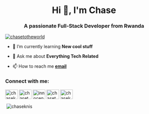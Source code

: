 <h1 align="center">Hi 👋, I'm Chase</h1>
<h3 align="center">A passionate Full-Stack Developer from Rwanda</h3>

<p align="left"> <a href="https://twitter.com/chasetotheworld" target="blank"><img src="https://img.shields.io/twitter/follow/chasetotheworld?logo=twitter&style=for-the-badge" alt="chasetotheworld" /></a> </p>

- 🌱 I’m currently learning **New cool stuff**

- 💬 Ask me about **Everything Tech Related**

- 📫 How to reach me 
**[email](chase36th@gmail.com)**


<h3 align="left">Connect with me:</h3>
<p align="left">
<a href="https://codepen.io/chaseknis" target="blank"><img align="center" src="https://raw.githubusercontent.com/rahuldkjain/github-profile-readme-generator/master/src/images/icons/Social/codepen.svg" alt="chaseknis" height="30" width="40" /></a>
<a href="https://twitter.com/chasetotheworld" target="blank"><img align="center" src="https://raw.githubusercontent.com/rahuldkjain/github-profile-readme-generator/master/src/images/icons/Social/twitter.svg" alt="chasetotheworld" height="30" width="40" /></a>
<a href="https://linkedin.com/in/innocent-n" target="blank"><img align="center" src="https://raw.githubusercontent.com/rahuldkjain/github-profile-readme-generator/master/src/images/icons/Social/linked-in-alt.svg" alt="innocent-n" height="30" width="40" /></a>
<a href="https://instagram.com/chasetotheworld" target="blank"><img align="center" src="https://raw.githubusercontent.com/rahuldkjain/github-profile-readme-generator/master/src/images/icons/Social/instagram.svg" alt="chasetotheworld" height="30" width="40" /></a>
<a href="https://www.hackerrank.com/chaseknis" target="blank"><img align="center" src="https://raw.githubusercontent.com/rahuldkjain/github-profile-readme-generator/master/src/images/icons/Social/hackerrank.svg" alt="chaseknis" height="30" width="40" /></a>
</p>


<p>&nbsp;<img align="center" src="https://github-readme-stats.vercel.app/api?username=chaseknis&show_icons=true&locale=en" alt="chaseknis" /></p>



